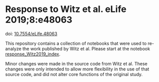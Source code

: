 # Response to Witz et al. eLife 2019;8:e48063
doi: [10.7554/eLife.48063](https://doi.org/10.7554/eLife.48063)

This repository contains a collection of notebooks that were used to re-analyze the work published by Witz et al. Please start at the notebook [response_Witz2019_index](Response/response_Witz2019_index.ipynb).

Minor changes were made in the source code from Witz et al. These changes were only intended to allow more flexibility in the use of that source code, and did not alter core functions of the original study.
